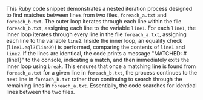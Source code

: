 This Ruby code snippet demonstrates a nested iteration process designed to find matches between lines from two files, `foreach_a.txt` and `foreach_b.txt`. The outer loop iterates through each line within the file `foreach_b.txt`, assigning each line to the variable `line1`.  For each `line1`, the inner loop iterates through every line in the file `foreach_a.txt`, assigning each line to the variable `line2`.  Inside the inner loop, an equality check (`line1.eql?(line2)`) is performed, comparing the contents of `line1` and `line2`.  If the lines are identical, the code prints a message "MATCHED: #{line1}" to the console, indicating a match, and then immediately exits the inner loop using `break`. This ensures that once a matching line is found from `foreach_a.txt` for a given line in `foreach_b.txt`, the process continues to the next line in `foreach_b.txt` rather than continuing to search through the remaining lines in `foreach_a.txt`. Essentially, the code searches for identical lines between the two files.